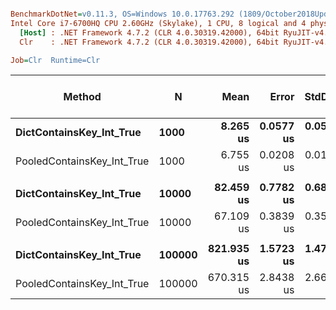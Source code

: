 ``` ini

BenchmarkDotNet=v0.11.3, OS=Windows 10.0.17763.292 (1809/October2018Update/Redstone5)
Intel Core i7-6700HQ CPU 2.60GHz (Skylake), 1 CPU, 8 logical and 4 physical cores
  [Host] : .NET Framework 4.7.2 (CLR 4.0.30319.42000), 64bit RyuJIT-v4.7.3324.0
  Clr    : .NET Framework 4.7.2 (CLR 4.0.30319.42000), 64bit RyuJIT-v4.7.3324.0

Job=Clr  Runtime=Clr  

```
|                     Method |      N |       Mean |     Error |    StdDev | Ratio | Gen 0/1k Op | Gen 1/1k Op | Gen 2/1k Op | Allocated Memory/Op |
|--------------------------- |------- |-----------:|----------:|----------:|------:|------------:|------------:|------------:|--------------------:|
|   **DictContainsKey_Int_True** |   **1000** |   **8.265 us** | **0.0577 us** | **0.0540 us** |  **1.00** |           **-** |           **-** |           **-** |                   **-** |
| PooledContainsKey_Int_True |   1000 |   6.755 us | 0.0208 us | 0.0184 us |  0.82 |           - |           - |           - |                   - |
|                            |        |            |           |           |       |             |             |             |                     |
|   **DictContainsKey_Int_True** |  **10000** |  **82.459 us** | **0.7782 us** | **0.6899 us** |  **1.00** |           **-** |           **-** |           **-** |                   **-** |
| PooledContainsKey_Int_True |  10000 |  67.109 us | 0.3839 us | 0.3591 us |  0.81 |           - |           - |           - |                   - |
|                            |        |            |           |           |       |             |             |             |                     |
|   **DictContainsKey_Int_True** | **100000** | **821.935 us** | **1.5723 us** | **1.4707 us** |  **1.00** |           **-** |           **-** |           **-** |                   **-** |
| PooledContainsKey_Int_True | 100000 | 670.315 us | 2.8438 us | 2.6601 us |  0.82 |           - |           - |           - |                   - |
